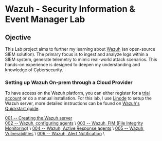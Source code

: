 # Wazuh - Security Information & Event Manager Lab
## Ojective
This Lab project aims to further my learning about [Wazuh](https://wazuh.com/about-us/) (an open-source SIEM solution). The primary focus is to ingest and analyze logs within a SIEM system, generate telemetry to mimic real-world attack scenarios. 
This hands-on experience is designed to deepen my understanding and knowledge of Cybersecurity.

### Setting up Wazuh On-prem through a Cloud Provider
To have access on the Wazuh platform, you can either register for a [trial account](https://console.cloud.wazuh.com/sign-up) or do a manual installation.
For this lab, I use [Linode](https://www.linode.com/company/about/) to setup the Wazuh server, more detailed instructions can be found on [Wazuh's Quickstart guide](https://documentation.wazuh.com/current/quickstart.html). 

[001 -- Creating the Wazuh server](./content/001-Creating-the-Wazuh-server.md) \
[002 -- Wazuh, configuring agents](./content/002-Adding-the-Wazuh-agents.md) \ 
[003 -- Wazuh, FIM (File Integrity Monitoring)](./content/002-Adding-the-Wazuh-agents.md) \ 
[004 -- Wazuh, Active Response agents](./content/002-Adding-the-Wazuh-agents.md) \ 
[005 -- Wazuh, Vulnerabilities](./content/002-Adding-the-Wazuh-agents.md) \ 
[006 -- Wazuh, Alert Notification](./content/002-Adding-the-Wazuh-agents.md) \ 
